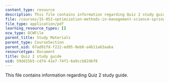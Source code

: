 ```yaml
---
content_type: resource
description: This file contains information regarding Quiz 2 study guide.
file: /courses/15-053-optimization-methods-in-management-science-spring-2013/59dd15b5cd7441e774f16a9ccb824bf8_MIT15_053S13_quiz2guide.pdf
file_type: application/pdf
learning_resource_types: []
ocw_type: OCWFile
parent_title: Study Materials
parent_type: CourseSection
parent_uid: 67ad91fd-f222-ed95-0eb6-a4b11a63aaba
resourcetype: Document
title: Quiz 2 study guide
uid: 59dd15b5-cd74-41e7-74f1-6a9ccb824bf8
---
```

This file contains information regarding Quiz 2 study guide.